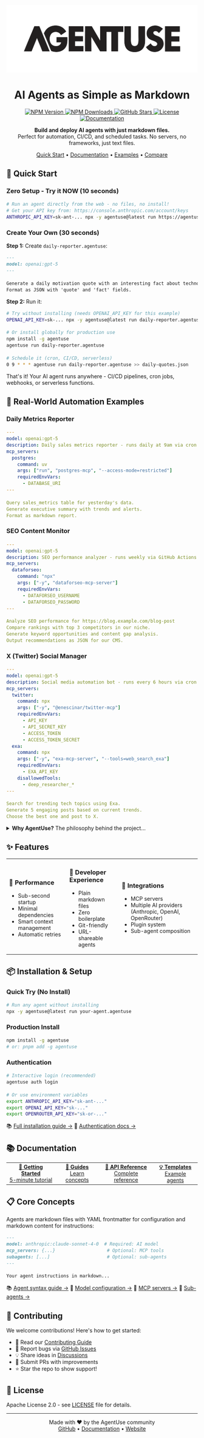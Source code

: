 <picture>
  <source media="(prefers-color-scheme: dark)" srcset="./static/agentuse-logo-dark.png">
  <source media="(prefers-color-scheme: light)" srcset="./static/agentuse-logo.png">
  <img alt="AgentUse Logo" src="./static/agentuse-logo.png"  width="full">
</picture>

<h1 align="center">AI Agents as Simple as Markdown</h1>

<p align="center">
  <a href="https://www.npmjs.com/package/agentuse">
    <img alt="NPM Version" src="https://img.shields.io/npm/v/agentuse?style=flat-square&color=00DC82&label=version">
  </a>
  <a href="https://www.npmjs.com/package/agentuse">
    <img alt="NPM Downloads" src="https://img.shields.io/npm/dm/agentuse?style=flat-square&color=00DC82">
  </a>
  <a href="https://github.com/agentuse/agentuse">
    <img alt="GitHub Stars" src="https://img.shields.io/github/stars/agentuse/agentuse?style=flat-square&color=00DC82">
  </a>
  <a href="https://github.com/agentuse/agentuse/blob/main/LICENSE">
    <img alt="License" src="https://img.shields.io/npm/l/agentuse?style=flat-square&color=00DC82">
  </a>
  <a href="https://docs.agentuse.io">
    <img alt="Documentation" src="https://img.shields.io/badge/docs-agentuse.io-00DC82?style=flat-square">
  </a>
</p>

<p align="center">
  <strong>Build and deploy AI agents with just markdown files.</strong><br/>
  Perfect for automation, CI/CD, and scheduled tasks. No servers, no frameworks, just text files.
</p>

<p align="center">
  <a href="#-quick-start">Quick Start</a> •
  <a href="https://docs.agentuse.io">Documentation</a> •
  <a href="#-real-world-automation-examples">Examples</a> •
  <a href="#-agentuse-vs-alternatives">Compare</a>
</p>

## 🚀 Quick Start

### Zero Setup - Try it NOW (10 seconds)
```bash
# Run an agent directly from the web - no files, no install!
# Get your API key from: https://console.anthropic.com/account/keys
ANTHROPIC_API_KEY=sk-ant-... npx -y agentuse@latest run https://agentuse.io/hello.agentuse
```

### Create Your Own (30 seconds)

**Step 1:** Create `daily-reporter.agentuse`:
```markdown
---
model: openai:gpt-5
---

Generate a daily motivation quote with an interesting fact about technology.
Format as JSON with 'quote' and 'fact' fields.
```

**Step 2:** Run it:
```bash
# Try without installing (needs OPENAI_API_KEY for this example)
OPENAI_API_KEY=sk-... npx -y agentuse@latest run daily-reporter.agentuse

# Or install globally for production use
npm install -g agentuse
agentuse run daily-reporter.agentuse

# Schedule it (cron, CI/CD, serverless)
0 9 * * * agentuse run daily-reporter.agentuse >> daily-quotes.json
```

That's it! Your AI agent runs anywhere - CI/CD pipelines, cron jobs, webhooks, or serverless functions.

## 🎯 Real-World Automation Examples

### Daily Metrics Reporter
```yaml
---
model: openai:gpt-5
description: Daily sales metrics reporter - runs daily at 9am via cron
mcp_servers:
  postgres:
    command: uv
    args: ["run", "postgres-mcp", "--access-mode=restricted"]
    requiredEnvVars:
      - DATABASE_URI
---

Query sales_metrics table for yesterday's data.
Generate executive summary with trends and alerts.
Format as markdown report.
```

### SEO Content Monitor
```yaml
---
model: openai:gpt-5
description: SEO performance analyzer - runs weekly via GitHub Actions
mcp_servers:
  dataforseo:
    command: "npx"
    args: ["-y", "dataforseo-mcp-server"]
    requiredEnvVars:
      - DATAFORSEO_USERNAME
      - DATAFORSEO_PASSWORD
---

Analyze SEO performance for https://blog.example.com/blog-post
Compare rankings with top 3 competitors in our niche.
Generate keyword opportunities and content gap analysis.
Output recommendations as JSON for our CMS.
```

### X (Twitter) Social Manager
```yaml
---
model: openai:gpt-5
description: Social media automation bot - runs every 6 hours via cron
mcp_servers:
  twitter:
    command: npx
    args: ["-y", "@enescinar/twitter-mcp"]
    requiredEnvVars:
      - API_KEY
      - API_SECRET_KEY
      - ACCESS_TOKEN
      - ACCESS_TOKEN_SECRET
  exa:
    command: npx
    args: ["-y", "exa-mcp-server", "--tools=web_search_exa"]
    requiredEnvVars:
      - EXA_API_KEY
    disallowedTools:
      - deep_researcher_*
---

Search for trending tech topics using Exa.
Generate 5 engaging posts based on current trends.
Choose the best one and post to X.
```

<details>
<summary><strong>Why AgentUse?</strong> The philosophy behind the project...</summary>

### The Problem
Current agent frameworks force an impossible choice. Visual workflow tools give you drag-and-drop simplicity but create version control nightmares and vendor lock-in. Traditional code frameworks offer power and flexibility but require hundreds of lines of boilerplate just to say "hello world."

### The Insight
Claude Code proved that markdown configuration is incredibly powerful for AI interactions. But Claude Code is an interactive CLI tool, not a framework for building deployable agents. What if we took that brilliant markdown-first philosophy and built a proper agent development framework around it?

### The Solution
AgentUse makes your agents *just markdown files*. Not configuration files that generate code. Not visual flows that compile to JSON. The markdown IS the agent. This means:
- **Version control just works** - diff, review, and merge agents like any other code
- **Share agents with a URL** - as easy as sharing a gist
- **Zero learning curve** - if you can write a README, you can build an agent
- **Production-ready** - built-in retries, streaming, error recovery, and MCP support

AgentUse is Infrastructure-as-Code philosophy applied to AI agents. Your agents are text files that can be versioned, reviewed, tested, and deployed like any other code artifact.
</details>

## ✨ Features

<table>
<tr>
<td>

### 🚀 Performance
- Sub-second startup
- Minimal dependencies
- Smart context management
- Automatic retries

</td>
<td>

### 🔧 Developer Experience
- Plain markdown files
- Zero boilerplate
- Git-friendly
- URL-shareable agents

</td>
<td>

### 🔌 Integrations
- MCP servers
- Multiple AI providers (Anthropic, OpenAI, OpenRouter)
- Plugin system
- Sub-agent composition

</td>
</tr>
</table>

## 📦 Installation & Setup

### Quick Try (No Install)
```bash
# Run any agent without installing
npx -y agentuse@latest run your-agent.agentuse
```

### Production Install
```bash
npm install -g agentuse
# or: pnpm add -g agentuse
```

### Authentication
```bash
# Interactive login (recommended)
agentuse auth login

# Or use environment variables
export ANTHROPIC_API_KEY="sk-ant-..."
export OPENAI_API_KEY="sk-..."
export OPENROUTER_API_KEY="sk-or-..."
```

📚 [Full installation guide →](https://docs.agentuse.io/installation)
📘 [Authentication docs →](https://docs.agentuse.io/guides/model-configuration)

## 📚 Documentation

<table>
<tr>
<td align="center">
  <a href="https://docs.agentuse.io/quickstart">
    <strong>🚀 Getting Started</strong><br/>
    5-minute tutorial
  </a>
</td>
<td align="center">
  <a href="https://docs.agentuse.io/guides">
    <strong>📖 Guides</strong><br/>
    Learn concepts
  </a>
</td>
<td align="center">
  <a href="https://docs.agentuse.io/reference">
    <strong>📘 API Reference</strong><br/>
    Complete reference
  </a>
</td>
<td align="center">
  <a href="https://github.com/agentuse/agentuse/tree/main/templates">
    <strong>💡 Templates</strong><br/>
    Example agents
  </a>
</td>
</tr>
</table>

## 📋 Core Concepts

Agents are markdown files with YAML frontmatter for configuration and markdown content for instructions:

```markdown
---
model: anthropic:claude-sonnet-4-0  # Required: AI model
mcp_servers: {...}                   # Optional: MCP tools
subagents: [...]                     # Optional: sub-agents
---

Your agent instructions in markdown...
```

📚 [Agent syntax guide →](https://docs.agentuse.io/reference/agent-syntax)
📘 [Model configuration →](https://docs.agentuse.io/guides/model-configuration)
🔧 [MCP servers →](https://docs.agentuse.io/guides/creating-agents#mcp-servers)
🤖 [Sub-agents →](https://docs.agentuse.io/guides/subagents)


## 🤝 Contributing

We welcome contributions! Here's how to get started:

- 📖 Read our [Contributing Guide](CONTRIBUTING.md)
- 🐛 Report bugs via [GitHub Issues](https://github.com/agentuse/agentuse/issues)
- 💡 Share ideas in [Discussions](https://github.com/agentuse/agentuse/discussions)
- 🔧 Submit PRs with improvements
- ⭐ Star the repo to show support!

## 📜 License

Apache License 2.0 - see [LICENSE](LICENSE) file for details.

---

<p align="center">
  Made with ❤️ by the AgentUse community<br/>
  <a href="https://github.com/agentuse/agentuse">GitHub</a> •
  <a href="https://docs.agentuse.io">Documentation</a> •
  <a href="https://agentuse.io">Website</a>
</p>